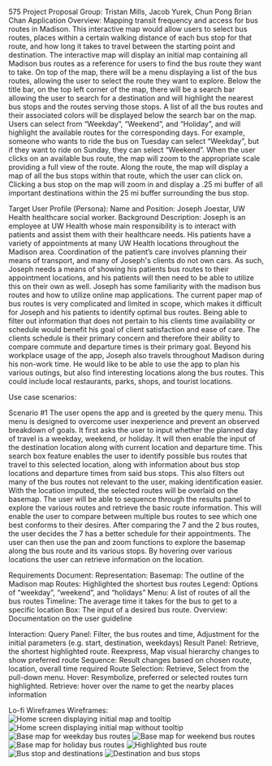 575 Project Proposal
Group: Tristan Mills, Jacob Yurek, Chun Pong Brian Chan
Application Overview: 
Mapping transit frequency and access for bus routes in Madison. This interactive map would allow users to select bus routes, places within a certain walking distance of each bus stop for that route, and how long it takes to travel between the starting point and destination.
The interactive map will display an initial map containing all Madison bus routes as a reference for users to find the bus route they want to take. On top of the map, there will be a menu displaying a list of the bus routes, allowing the user to select the route they want to explore. Below the title bar, on the top left corner of the map, there will be a search bar allowing the user to search for a destination and will highlight the nearest bus stops and the routes serving those stops.
A list of all the bus routes and their associated colors will be displayed below the search bar on the map. Users can select from “Weekday”, “Weekend”, and “Holiday”, and will highlight the available routes for the corresponding days. For example, someone who wants to ride the bus on Tuesday can select “Weekday”, but if they want to ride on Sunday, they can select “Weekend”. When the user clicks on an available bus route, the map will zoom to the appropriate scale providing a full view of the route. Along the route, the map will display a map of all the bus stops within that route, which the user can click on. Clicking a bus stop on the map will zoom in and display a .25 mi buffer of all important destinations within the 25 mi buffer surrounding the bus stop.




Target User Profile (Persona):
Name and Position: 
Joseph Joestar, UW Health healthcare social worker.
Background Description: 
Joseph is an employee at UW Health whose main responsibility is to interact with patients and assist them with their healthcare needs. His patients have a variety of appointments at many UW Health locations throughout the Madison area. Coordination of the patient’s care involves planning their means of transport, and many of Joseph's clients do not own cars. As such, Joseph needs a means of showing his patients bus routes to their appointment locations, and his patients will then need to be able to utilize this on their own as well. Joseph has some familiarity with the madison bus routes and how to utilize online map applications. The current paper map of bus routes is very complicated and limited in scope, which makes it difficult for Joseph and his patients to identify optimal bus routes. Being able to filter out information that does not pertain to his clients time availability or schedule would benefit his goal of client satisfaction and ease of care. The clients schedule is their primary concern and therefore their ability to compare commute and departure times is their primary goal.
Beyond his workplace usage of the app, Joseph also travels throughout Madison during his non-work time. He would like to be able to use the app to plan his various outings, but also find interesting locations along the bus routes. This could include local restaurants, parks, shops, and tourist locations. 

Use case scenarios:

Scenario #1
	The user opens the app and is greeted by the query menu. This menu is designed to overcome user inexperience and prevent an observed breakdown of goals. It first asks the user to input whether the planned day of travel is a weekday, weekend, or holiday. It will then enable the input of the destination location along with current location and departure time. This search box feature enables the user to identify possible bus routes that travel to this selected location, along with information about bus stop locations and departure times from said bus stops. This also filters out many of the bus routes not relevant to the user, making identification easier. With the location imputed, the selected routes will be overlaid on the basemap. The user will be able to sequence through the results panel to explore the various routes and retrieve the basic route information. This will enable the user to compare between multiple bus routes to see which one best conforms to their desires. After comparing the 7 and the 2 bus routes, the user decides the 7 has a better schedule for their appointments. The user can then use the pan and zoom functions to explore the basemap along the bus route and its various stops. By hovering over various locations the user can retrieve information on the location.



Requirements Document:
Representation:
Basemap: The outline of the Madison map
Routes: Highlighted the shortest bus routes
Legend: Options of “weekday”, “weekend”, and “holidays” 
Menu: A list of routes of all the bus routes
Timeline: The average time it takes for the bus to get to a specific location
Box: The input of a desired bus route.
Overview: Documentation on the user guideline

Interaction:
Query Panel: Filter, the bus routes and time, Adjustment for the initial parameters (e.g. start, destination, weekdays)
Result Panel: Retrieve, the shortest highlighted route.
	           Reexpress, Map visual hierarchy changes to show preferred route
Sequence: Result changes based on chosen route, location, overall time required
Route Selection: Retrieve, Select from the pull-down menu.
Hover: Resymbolize, preferred or selected routes turn highlighted.
	Retrieve: hover over the name to get the nearby places information



Lo-fi Wireframes
Wireframes:
![Home screen displaying initial map and tooltip](img/Home_screen_tooltip.png)
![Home screen displaying initial map without tooltip](img/Home_screen_no_tooltip.png)
![Base map for weekday bus routes](img/Basemap_weekday.png)
![Base map for weekend bus routes](img/Basemap_weekend.png)
![Base map for holiday bus routes](img/Basemap_holidayy.png)
![Highlighted bus route](img/Bus_route.png)
![Bus stop and destinations](img/Bus_stop.png)
![Destination and bus stops](img/Destination.png)








